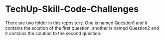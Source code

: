 # TechUp-Skill-Code-Challenges
There are two folder in this repository. One is named Question1 and it contains the solution of the first question, another is named Question2 and it contains the
solution to the second question.
